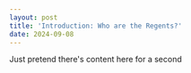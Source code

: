 ```yaml
---
layout: post
title: 'Introduction: Who are the Regents?'
date: 2024-09-08
---
```


Just pretend there's content here for a second
